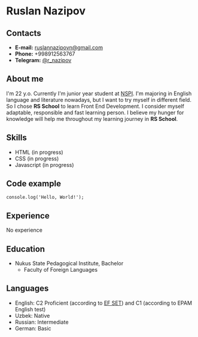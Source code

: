 # **Ruslan Nazipov**

## **Contacts**

* **E-mail:** <ruslannazipovn@gmail.com>
* **Phone:** +998912563767
* **Telegram:** [@r_nazipov](https://t.me/r_nazipov)

## **About me**

I'm 22 y.o. Currently I'm junior year student at [NSPI](https://ndpi.uz/). I'm majoring in English language and literature nowadays, but I want to try myself in different field. So I chose  **RS School** to learn Front End Development. I consider myself adaptable, responsible and fast learning person. I believe my hunger for knowledge will  help me  throughout my learning journey in **RS School**.

## **Skills**

* HTML (in progress)
* CSS (in progress)
* Javascript (in progress)

## **Code example**

`console.log('Hello, World!');`

## **Experience**

No experience

## **Education**

* Nukus State Pedagogical Institute, Bachelor
  * Faculty of Foreign Languages

## **Languages**

* English: C2 Proficient (according to [EF SET](https://www.efset.org/cert/BiYTzP)) and C1 (according to EPAM English test)
* Uzbek: Native
* Russian: Intermediate
* German: Basic
